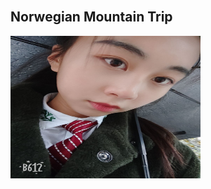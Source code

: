 <!DOCTYPE html>
<html>
<head> 
<meta charset="utf-8"> 
<title>生日礼物(runoob.com)</title> 
</head>
<body>
​
<h2>Norwegian Mountain Trip</h2>
<img border="/QQ图片20181112203507.jpg" src="/QQ图片20181112203507.jpg" alt="baobao" width="304" height="228">
​
</body>
</html>
